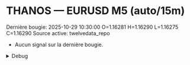 # THANOS — EURUSD M5 (auto/15m)
Dernière bougie: 2025-10-29 10:30:00  O=1.16281  H=1.16290  L=1.16275  C=1.16290
Source active: twelvedata_repo

- Aucun signal sur la dernière bougie.

<details><summary>Debug</summary>

- TD_API_KEY manquant.

</details>